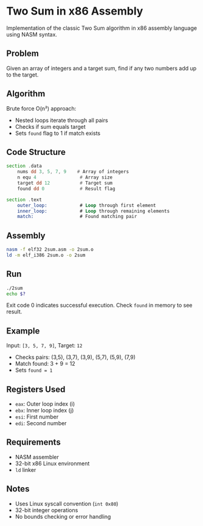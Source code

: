 # Two Sum in x86 Assembly

Implementation of the classic Two Sum algorithm in x86 assembly language using NASM syntax.

## Problem

Given an array of integers and a target sum, find if any two numbers add up to the target.

## Algorithm

Brute force O(n²) approach:
- Nested loops iterate through all pairs
- Checks if sum equals target
- Sets `found` flag to 1 if match exists

## Code Structure

```asm
section .data
    nums dd 3, 5, 7, 9    # Array of integers
    n equ 4                # Array size
    target dd 12           # Target sum
    found dd 0             # Result flag

section .text
    outer_loop:            # Loop through first element
    inner_loop:            # Loop through remaining elements
    match:                 # Found matching pair
```

## Assembly

```bash
nasm -f elf32 2sum.asm -o 2sum.o
ld -m elf_i386 2sum.o -o 2sum
```

## Run

```bash
./2sum
echo $?
```

Exit code 0 indicates successful execution. Check `found` in memory to see result.

## Example

Input: `[3, 5, 7, 9]`, Target: `12`
- Checks pairs: (3,5), (3,7), (3,9), (5,7), (5,9), (7,9)
- Match found: 3 + 9 = 12
- Sets `found = 1`

## Registers Used

- `eax`: Outer loop index (i)
- `ebx`: Inner loop index (j)
- `esi`: First number
- `edi`: Second number

## Requirements

- NASM assembler
- 32-bit x86 Linux environment
- `ld` linker

## Notes

- Uses Linux syscall convention (`int 0x80`)
- 32-bit integer operations
- No bounds checking or error handling
